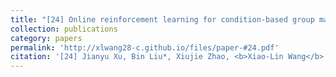 ```yaml
---
title: "[24] Online reinforcement learning for condition-based group maintenance using factored Markov decision processes"
collection: publications
category: papers
permalink: 'http://xlwang28-c.github.io/files/paper-#24.pdf'
citation: '[24] Jianyu Xu, Bin Liu*, Xiujie Zhao, <b>Xiao-Lin Wang</b>. (2024). &quot;Online reinforcement learning for condition-based group maintenance using factored Markov decision processes.&quot; <i>European Journal of Operational Research</i>. 315(1), 176-190. [<a href="https://www.sciencedirect.com/science/article/pii/S0377221723008950">link</a>]'
---
```

